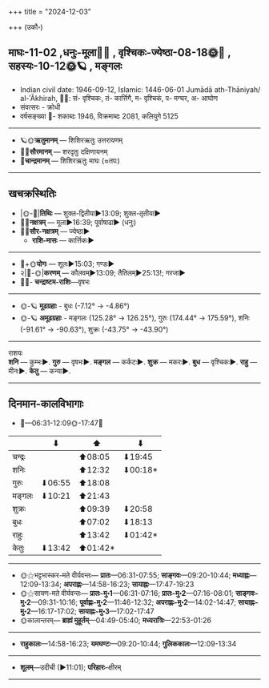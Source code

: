 +++
title = "2024-12-03"

+++
(उकौ॰)
## माघः-11-02  ,धनुः-मूला🌛🌌  ,  वृश्चिकः-ज्येष्ठा-08-18🌞🌌  ,  सहस्यः-10-12🌞🪐  , मङ्गलः
- Indian civil date: 1946-09-12, Islamic: 1446-06-01 Jumādā ath-Thāniyah/ al-ʾĀkhirah, 🌌🌞: सं- वृश्चिकः, तं- कार्त्तिगै, म- वृश्चिकं, प- मग्घर, अ- आघोण
- संवत्सरः - क्रोधी
- वर्षसङ्ख्या 🌛- शकाब्दः 1946, विक्रमाब्दः 2081, कलियुगे 5125
___________________
- 🪐🌞**ऋतुमानम्** — शिशिरऋतुः उत्तरायणम्
- 🌌🌞**सौरमानम्** — शरदृतुः दक्षिणायनम्
- 🌛**चान्द्रमानम्** — शिशिरऋतुः माघः (≈तपः)
___________________


## खचक्रस्थितिः
- |🌞-🌛|**तिथिः** — शुक्ल-द्वितीया►13:09; शुक्ल-तृतीया►  
- 🌌🌛**नक्षत्रम्** — मूला►16:39; पूर्वाषाढा► (धनुः)  
- 🌌🌞**सौर-नक्षत्रम्** — ज्येष्ठा►  
  - **राशि-मासः** — कार्त्तिकः► 
___________________
- 🌛+🌞**योगः** — शूलः►15:03; गण्डः►  
- २|🌛-🌞|**करणम्** — कौलवम्►13:09; तैतिलम्►25:13!; गरजा►  
- 🌌🌛- **चन्द्राष्टम-राशिः**—वृषभः  
___________________
- 🌞-🪐 **मूढग्रहाः** - बुधः (-7.12° → -4.86°)
- 🌞-🪐 **अमूढग्रहाः** - मङ्गलः (125.28° → 126.25°), गुरुः (174.44° → 175.59°), शनिः (-91.61° → -90.63°), शुक्रः (-43.75° → -43.90°)
___________________
राशयः  
**शनि** — कुम्भः►. **गुरु** — वृषभः►. **मङ्गल** — कर्कटः►. **शुक्र** — मकरः►. **बुध** — वृश्चिकः►. **राहु** — मीनः►. **केतु** — कन्या►. 
___________________


## दिनमान-कालविभागाः
- 🌅—06:31-12:09🌞-17:47🌇  

|      |⬇     |⬆     |⬇     |
|------|-----|-----|------|
|चन्द्रः|     |⬆08:05 |⬇19:45 |
|शनिः   |     |⬆12:32 |⬇00:18*|
|गुरुः  |⬇06:55 |⬆18:08 |     |
|मङ्गलः |⬇10:21 |⬆21:43 |     |
|शुक्रः |     |⬆09:39 |⬇20:58 |
|बुधः   |     |⬆07:02 |⬇18:13 |
|राहुः  |     |⬆13:42 |⬇01:42*|
|केतुः  |⬇13:42 |⬆01:42*|     |
___________________
- 🌞⚝भट्टभास्कर-मते वीर्यवन्तः— **प्रातः**—06:31-07:55; **साङ्गवः**—09:20-10:44; **मध्याह्नः**—12:09-13:34; **अपराह्णः**—14:58-16:23; **सायाह्नः**—17:47-19:23  
- 🌞⚝सायण-मते वीर्यवन्तः— **प्रातः-मु॰1**—06:31-07:16; **प्रातः-मु॰2**—07:16-08:01; **साङ्गवः-मु॰2**—09:31-10:16; **पूर्वाह्णः-मु॰2**—11:46-12:32; **अपराह्णः-मु॰2**—14:02-14:47; **सायाह्नः-मु॰2**—16:17-17:02; **सायाह्नः-मु॰3**—17:02-17:47  
- 🌞कालान्तरम्— **ब्राह्मं मुहूर्तम्**—04:49-05:40; **मध्यरात्रिः**—22:53-01:26  
___________________
- **राहुकालः**—14:58-16:23; **यमघण्टः**—09:20-10:44; **गुलिककालः**—12:09-13:34  
___________________
- **शूलम्**—उदीची (►11:01); **परिहारः**–क्षीरम्  
___________________
